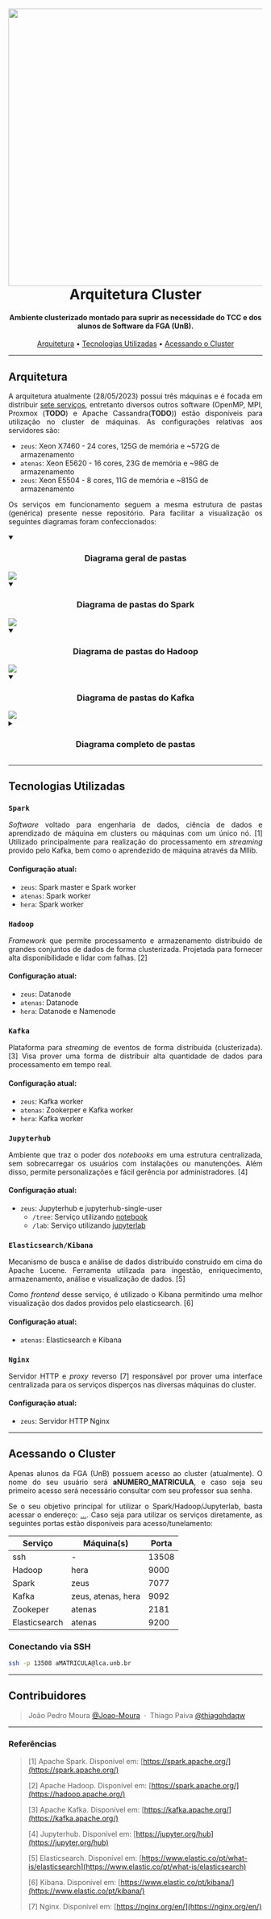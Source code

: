 <h1 align="center">
    <img src="https://github.com/TCCJoaoThiago/cluster/blob/main/nginx/var/www/html/assets/logo.png?raw=true" width="550" height="auto">
    <br>
    Arquitetura Cluster
    <br>
</h1>

<h4 align="center">Ambiente clusterizado montado para suprir as necessidade do TCC e dos alunos de Software da FGA (UnB).</h4>

<p align="center">
  <a href="#arquitetura">Arquitetura</a> •
  <a href="#tecnologias-utilizadas">Tecnologias Utilizadas</a> •
  <a href="#acessando-o-cluster">Acessando o Cluster</a>
</p>

---

## Arquitetura

<p align="justify">A arquitetura atualmente (28/05/2023) possui três máquinas e é focada em distribuir <a href="#tecnologias-utilizadas">sete serviços</a>, entretanto diversos outros software (OpenMP, MPI, Proxmox (<b>TODO</b>) e Apache Cassandra(<b>TODO</b>)) estão disponíveis para utilização no cluster de máquinas. As configurações relativas aos servidores são:</p>

- `zeus`: Xeon X7460 - 24 cores, 125G de memória e \~572G de armazenamento
- `atenas`: Xeon E5620 - 16 cores, 23G de memória e \~98G de armazenamento
- `zeus`: Xeon E5504 - 8 cores, 11G de memória e \~815G de armazenamento

<p align="justify">Os serviços em funcionamento seguem a mesma estrutura de pastas (genérica) presente nesse repositório. Para facilitar a visualização os seguintes diagramas foram confeccionados:</p>

<details open>
<summary><h3 align="center">Diagrama geral de pastas</h3></summary>
    <img src="./diagramas/diagrama_geral_cluser.png" height="auto">
</details>

<details open>
<summary><h3 align="center">Diagrama de pastas do Spark</h3></summary>
    <img src="./diagramas/diagrama_spark.png" height="auto">
</details>

<details open>
<summary><h3 align="center">Diagrama de pastas do Hadoop</h3></summary>
    <img src="./diagramas/diagrama_hadoop.png" height="auto">
</details>

<details open>
<summary><h3 align="center">Diagrama de pastas do Kafka</h3></summary>
    <img src="./diagramas/diagrama_kafka.png" height="auto">
</details>

<details>
<summary><h3 align="center">Diagrama completo de pastas</h3></summary>
    <img src="./diagramas/diagrama_completo_cluser.png" height="auto">
</details>

---

## Tecnologias Utilizadas

### `Spark`

<p align="justify"><i>Software</i> voltado para engenharia de dados, ciência de dados e aprendizado de máquina em clusters ou máquinas com um único nó. [1] Utilizado principalmente para realização do processamento em <i>streaming</i> provido pelo Kafka, bem como o aprendezido de máquina através da Mllib.</p>

#### Configuração atual:
- `zeus`: Spark master e Spark worker
- `atenas`: Spark worker
- `hera`: Spark worker

### `Hadoop`

<p align="justify"><i>Framework</i> que permite processamento e armazenamento distribuido de grandes conjuntos de dados de forma clusterizada. Projetada para fornecer alta disponibilidade e lidar com falhas. [2]</p>

#### Configuração atual:
- `zeus`: Datanode
- `atenas`: Datanode
- `hera`: Datanode e Namenode

### `Kafka`

<p align="justify">Plataforma para <i>streaming</i> de eventos de forma distribuída (clusterizada). [3] Visa prover uma forma de distribuir alta quantidade de dados para processamento em tempo real.</p>

#### Configuração atual:
- `zeus`: Kafka worker
- `atenas`: Zookerper e Kafka worker
- `hera`: Kafka worker

### `Jupyterhub`

<p align="justify">Ambiente que traz o poder dos <i>notebooks</i> em uma estrutura centralizada, sem sobrecarregar os usuários com instalações ou manutenções. Além disso, permite personalizações e fácil gerência por administradores. [4]</p>

#### Configuração atual:
- `zeus`: Jupyterhub e jupyterhub-single-user
  - `/tree`: Serviço utilizando [notebook](https://pypi.org/project/notebook/)
  - `/lab`: Serviço utilizando [jupyterlab](https://pypi.org/project/jupyterlab/)

### `Elasticsearch/Kibana`

<p align="justify">Mecanismo de busca e análise de dados distribuído construido em cima do Apache Lucene. Ferramenta utilizada para ingestão, enriquecimento, armazenamento, análise e visualização de dados. [5]</p>
<p align="justify">Como <i>frontend</i> desse serviço, é utilizado o Kibana permitindo uma melhor visualização dos dados providos pelo elasticsearch. [6]</p>

#### Configuração atual:
- `atenas`: Elasticsearch e Kibana

### `Nginx`

<p align="justify">Servidor HTTP e <i>proxy</i> reverso [7] responsável por prover uma interface centralizada para os serviços disperços nas diversas máquinas do cluster.</p>

#### Configuração atual:
- `zeus`: Servidor HTTP Nginx

---

## Acessando o Cluster

<p align="justify">Apenas alunos da FGA (UnB) possuem acesso ao cluster (atualmente). O nome do seu usuário será <b>aNUMERO_MATRICULA</b>, e caso seja seu primeiro acesso será necessário consultar com seu professor sua senha.</p>
<p align="justify">Se o seu objetivo principal for utilizar o Spark/Hadoop/Jupyterlab, basta acessar o endereço: <a href="">...</a>. Caso seja para utilizar os serviços diretamente, as seguintes portas estão disponíveis para acesso/tunelamento:</p>

|Serviço|Máquina(s)|Porta|
|---|---|---|
|ssh|-|13508|
|Hadoop|hera|9000|
|Spark|zeus|7077|
|Kafka|zeus, atenas, hera|9092|
|Zookeper|atenas|2181|
|Elasticsearch|atenas|9200|

### Conectando via SSH

```sh
ssh -p 13508 aMATRICULA@lca.unb.br
```

---

## Contribuidores
> João Pedro Moura [@Joao-Moura](https://github.com/Joao-Moura) &nbsp;&middot;&nbsp;
> Thiago Paiva [@thiagohdaqw](https://github.com/thiagohdaqw)

---

### Referências

> [1] Apache Spark. Disponível em: [https://spark.apache.org/](https://spark.apache.org/)
> 
> [2] Apache Hadoop. Disponível em: [https://spark.apache.org/](https://hadoop.apache.org/)
> 
> [3] Apache Kafka. Disponível em: [https://kafka.apache.org/](https://kafka.apache.org/)
> 
> [4] Jupyterhub. Disponível em: [https://jupyter.org/hub](https://jupyter.org/hub)
> 
> [5] Elasticsearch. Disponível em: [https://www.elastic.co/pt/what-is/elasticsearch](https://www.elastic.co/pt/what-is/elasticsearch)
> 
> [6] Kibana. Disponível em: [https://www.elastic.co/pt/kibana/](https://www.elastic.co/pt/kibana/)
> 
> [7] Nginx. Disponível em: [https://nginx.org/en/](https://nginx.org/en/)
